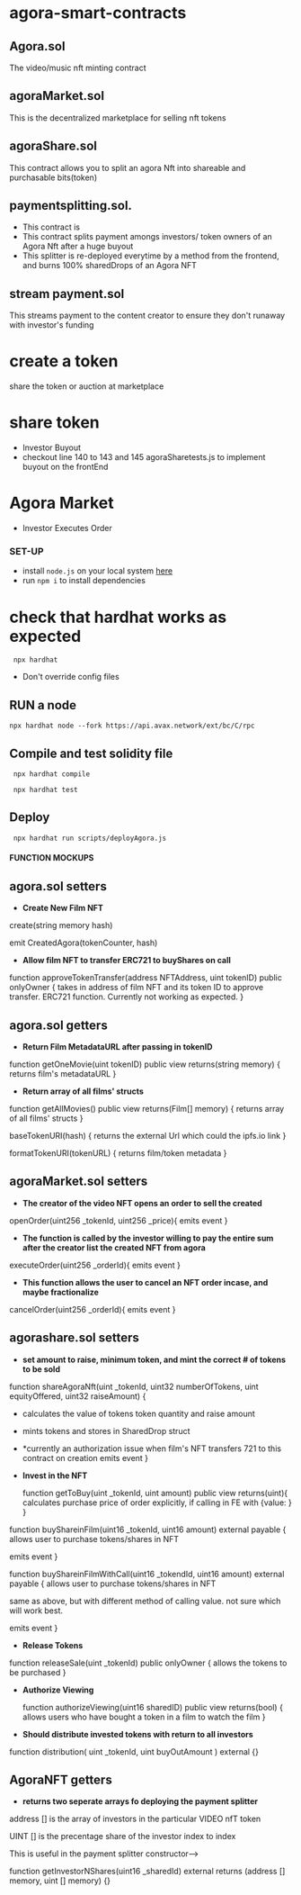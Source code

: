 # agora-smart-contracts

## Agora.sol 
 The video/music nft minting contract

## agoraMarket.sol
This is the decentralized marketplace for selling nft tokens 

## agoraShare.sol
 This contract allows you to split an agora Nft into shareable and purchasable bits(token)

## paymentsplitting.sol.
- This contract is
- This contract splits payment amongs investors/ token owners of an Agora Nft after a huge buyout
- This splitter is re-deployed everytime by a method from the frontend, and burns 100% sharedDrops of an Agora NFT



<!-- Todo, not exactly profitable for this hackathon -->
## stream payment.sol
This streams payment to the content creator to ensure they don't runaway with investor's funding



# create a token
 share the token or auction at marketplace

# share token
- Investor Buyout 
- checkout line 140 to 143  and 145 agoraSharetests.js to implement buyout on the frontEnd

# Agora Market
- Investor Executes Order



### SET-UP
- install `node.js` on your local system [here](https://nodejs.org/en/)
- run `npm i` to install dependencies



# check that hardhat works as expected

```
 npx hardhat
```

- Don't override config files

## RUN a node

<!-- Open terminal, use env.example as example for .env variables for asserting correctness of configuration -->
```
npx hardhat node --fork https://api.avax.network/ext/bc/C/rpc

```

## Compile and test solidity file  

<!-- Open another terminal -->

```
 npx hardhat compile
```
```
 npx hardhat test
```

## Deploy
```
 npx hardhat run scripts/deployAgora.js
```




#### FUNCTION MOCKUPS


## agora.sol setters



 * **Create New Film NFT**
 
 create(string memory hash)

 emit CreatedAgora(tokenCounter, hash)

 * **Allow film NFT to transfer ERC721 to buyShares on call**

  function approveTokenTransfer(address NFTAddress, uint tokenID) public onlyOwner {
      takes in address of film NFT and its token ID to approve transfer.
      ERC721 function.  Currently not working as expected.
  }

## agora.sol getters

<!-- baseTokenURI(string memory hash) public pure returns (string memory) {
    return string(abi.encodePacked("https://ipfs.io", hash ));
  } -->


 * **Return Film MetadataURL after passing in tokenID**

  function getOneMovie(uint tokenID) public view returns(string memory) {
    returns film's metadataURL
  }

 * **Return array of all films' structs**
  
  function getAllMovies() public view returns(Film[] memory) {
      returns array of all films' structs
    }


baseTokenURI(hash) {
  returns the external Url which could the ipfs.io link
}


formatTokenURI(tokenURL) {
  returns film/token metadata
  }


## agoraMarket.sol setters


* **The creator of the video NFT opens an order to sell the created**

openOrder(uint256 _tokenId, uint256 _price){
  emits event
}


* **The function is called by the investor willing to pay the entire sum after the creator list the created NFT from agora**

executeOrder(uint256 _orderId){
  emits event
}


* **This function allows the user to cancel an NFT order incase, and maybe fractionalize**

cancelOrder(uint256 _orderId){
  emits event
}


## agorashare.sol setters


* **set amount to raise, minimum token, and mint the correct # of tokens to be sold**

function shareAgoraNft(uint _tokenId, uint32 numberOfTokens, uint equityOffered, uint32 raiseAmount) {
   * calculates the value of tokens token quantity and raise amount
   * mints tokens and stores in SharedDrop struct
   * *currently an authorization issue when film's NFT transfers 721 to this contract on creation
  emits event
}


* **Invest in the NFT**

  function getToBuy(uint _tokenId, uint amount) public view returns(uint){
        calculates purchase price of order explicitly, if calling in FE with {value: }
    }

 function buyShareinFilm(uint16 _tokenId, uint16 amount) external payable {
   allows user to purchase tokens/shares in NFT
   
   emits event
 }

  function buyShareinFilmWithCall(uint16 _tokendId, uint16 amount) external payable {
   allows user to purchase tokens/shares in NFT

   same as above, but with different method of calling value. not sure which will work best.
   
   emits event
 }

* **Release Tokens**

function releaseSale(uint _tokenId) public onlyOwner {
  allows the tokens to be purchased
}

* **Authorize Viewing**

  function authorizeViewing(uint16 sharedID) public view returns(bool) {
    allows users who have bought a token in a film to watch the film
  }

  
* **Should distribute invested tokens with return to all investors**

function distribution( uint _tokenId, uint buyOutAmount ) external {}


## AgoraNFT getters

* **returns two seperate arrays fo deploying the payment splitter**

address [] is the array of investors in the particular VIDEO nfT token 

UINT [] is the precentage share of the investor index to index

This is useful in the payment splitter constructor-->


function getInvestorNShares(uint16 _sharedId) external  returns (address [] memory, uint [] memory) {}